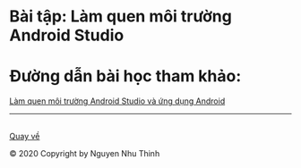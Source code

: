 # Bài tập: Làm quen môi trường Android Studio
# Đường dẫn bài học tham khảo:
<a href="https://ngocminhtran.com/2018/06/28/lap-trinh-android-dung-android-studio-3-x/">Làm quen  môi trường Android Studio và ứng dụng Android</a>
****
<br><a href="https://github.com/nguyennhuthinh14/baitapandroid">Quay về</a></br>




© 2020 Copyright by Nguyen Nhu Thinh

